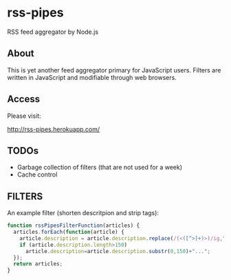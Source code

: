 rss-pipes
=========

RSS feed aggregator by Node.js

About
-----

This is yet another feed aggregator primary for JavaScript users.
Filters are written in JavaScript and modifiable through web browsers.

Access
------

Please visit:

<http://rss-pipes.herokuapp.com/>

TODOs
-----

* Garbage collection of filters (that are not used for a week)
* Cache control

FILTERS
-----

An example filter (shorten descritpion and strip tags):

```javascript
function rssPipesFilterFunction(articles) {
  articles.forEach(function(article) {
    article.description = article.description.replace(/(<([^>]+)>)/ig,"");
    if (article.description.length>150)
      article.description=article.description.substr(0,150)+"...";
  });
  return articles;
}
```
